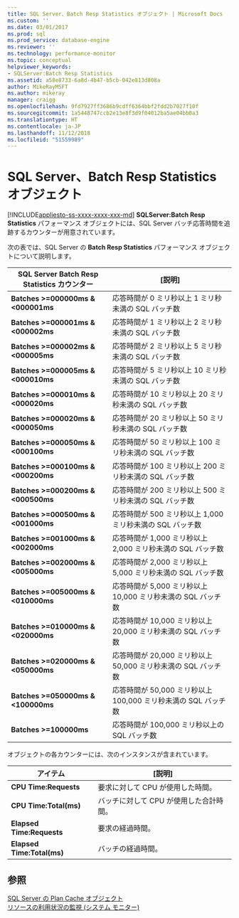 ```yaml
---
title: SQL Server、Batch Resp Statistics オブジェクト | Microsoft Docs
ms.custom: ''
ms.date: 03/01/2017
ms.prod: sql
ms.prod_service: database-engine
ms.reviewer: ''
ms.technology: performance-monitor
ms.topic: conceptual
helpviewer_keywords:
- SQLServer:Batch Resp Statistics
ms.assetid: a58e8733-6a8d-4b47-b5cb-042e813d808a
author: MikeRayMSFT
ms.author: mikeray
manager: craigg
ms.openlocfilehash: 9fd7927ff3686b9cdff6364bbf2fdd2b7027f10f
ms.sourcegitcommit: 1a5448747ccb2e13e8f3d9f04012ba5ae04bb0a3
ms.translationtype: HT
ms.contentlocale: ja-JP
ms.lasthandoff: 11/12/2018
ms.locfileid: "51559989"
---
```

# <a name="sql-server-batch-resp-statistics-object"></a>SQL Server、Batch Resp Statistics オブジェクト
[!INCLUDE[appliesto-ss-xxxx-xxxx-xxx-md](../../includes/appliesto-ss-xxxx-xxxx-xxx-md.md)]
**SQLServer:Batch Resp Statistics** パフォーマンス オブジェクトには、SQL Server バッチ応答時間を追跡するカウンターが用意されています。

次の表では、SQL Server の **Batch Resp Statistics** パフォーマンス オブジェクトについて説明します。


|**SQL Server Batch Resp Statistics カウンター**|[説明]|  
|-------------|-----------------|  
|**Batches >=000000ms & \<000001ms**|応答時間が 0 ミリ秒以上 1 ミリ秒未満の SQL バッチ数|
|**Batches >=000001ms & \<000002ms**|応答時間が 1 ミリ秒以上 2 ミリ秒未満の SQL バッチ数|
|**Batches >=000002ms & \<000005ms**|応答時間が 2 ミリ秒以上 5 ミリ秒未満の SQL バッチ数|
|**Batches >=000005ms & \<000010ms**|応答時間が 5 ミリ秒以上 10 ミリ秒未満の SQL バッチ数|
|**Batches >=000010ms & \<000020ms**|応答時間が 10 ミリ秒以上 20 ミリ秒未満の SQL バッチ数|
|**Batches >=000020ms & \<000050ms**|応答時間が 20 ミリ秒以上 50 ミリ秒未満の SQL バッチ数|
|**Batches >=000050ms & \<000100ms**|応答時間が 50 ミリ秒以上 100 ミリ秒未満の SQL バッチ数|
|**Batches >=000100ms & \<000200ms**|応答時間が 100 ミリ秒以上 200 ミリ秒未満の SQL バッチ数|
|**Batches >=000200ms & \<000500ms**|応答時間が 200 ミリ秒以上 500 ミリ秒未満の SQL バッチ数|
|**Batches >=000500ms & \<001000ms**|応答時間が 500 ミリ秒以上 1,000 ミリ秒未満の SQL バッチ数|
|**Batches >=001000ms & \<002000ms**|応答時間が 1,000 ミリ秒以上 2,000 ミリ秒未満の SQL バッチ数|
|**Batches >=002000ms & \<005000ms**|応答時間が 2,000 ミリ秒以上 5,000 ミリ秒未満の SQL バッチ数|
|**Batches >=005000ms & \<010000ms**|応答時間が 5,000 ミリ秒以上 10,000 ミリ秒未満の SQL バッチ数|
|**Batches >=010000ms & \<020000ms**|応答時間が 10,000 ミリ秒以上 20,000 ミリ秒未満の SQL バッチ数|
|**Batches >=020000ms & \<050000ms**|応答時間が 20,000 ミリ秒以上 50,000 ミリ秒未満の SQL バッチ数|
|**Batches >=050000ms & \<100000ms**|応答時間が 50,000 ミリ秒以上 100,000 ミリ秒未満の SQL バッチ数| 
|**Batches >=100000ms**|応答時間が 100,000 ミリ秒以上の SQL バッチ数| 

オブジェクトの各カウンターには、次のインスタンスが含まれています。  
  
|アイテム|[説明]|  
|----------|-----------------|  
|**CPU Time:Requests**|要求に対して CPU が使用した時間。|  
|**CPU Time:Total(ms)**|バッチに対して CPU が使用した合計時間。|  
|**Elapsed Time:Requests**|要求の経過時間。|  
|**Elapsed Time:Total(ms)**|バッチの経過時間。|  

## <a name="see-also"></a>参照
[SQL Server の Plan Cache オブジェクト](../../relational-databases/performance-monitor/sql-server-plan-cache-object.md)  
[リソースの利用状況の監視 (システム モニター)](../../relational-databases/performance-monitor/monitor-resource-usage-system-monitor.md)  
